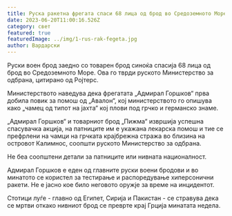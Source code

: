 ```yaml
---
title: Руска ракетна фрегата спаси 68 лица од брод во Средоземното Море
date: 2023-06-20T11:00:16.526Z
category: свет
featured: true
featuredImage: ../img/1-rus-rak-fegeta.jpg
author: Вардарски
---
```

Руски воен брод заедно со товарен брод синоќа спасија 68 лица од брод во Средоземното Море. Ова го тврди руското Министерство за одбрана, цитирано од Ројтерс.

Министерството наведува дека фрегатата „Адмирал Горшков“ прва добила повик за помош од „Авалон“, кој министерството го опишува како „чамец од типот на јахта“ кој плови под грчко и германско знаме.

„Адмирал Горшков“ и товарниот брод „Пижма“ извршија успешна спасувачка акција, на патниците им е укажана лекарска помош и тие се префрлени на чамци на грчката крајбрежна стража во близина на островот Калимнос, соопшти руското Министерство за одбрана.

Не беа соопштени детали за патниците или нивната националност.

Адмирал Горшков е еден од главните руски воени бродови и во минатото се користел за тестирање и распоредување хиперсонични ракети. Не е јасно кое било неговото оружје за време на инцидентот.

Стотици луѓе - главно од Египет, Сирија и Пакистан - се стравува дека се мртви откако нивниот брод се преврте крај Грција минатата недела.